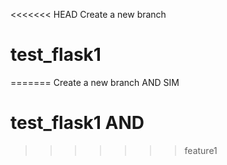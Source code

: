 <<<<<<< HEAD
Create a new branch
# test_flask1  ##
=======
Create a new branch  AND SIM
# test_flask1 AND ##
>>>>>>> feature1
